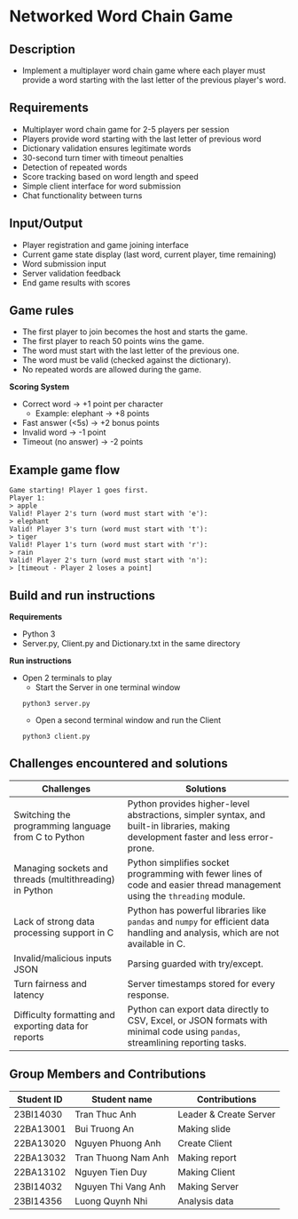 # Networked Word Chain Game

## Description
- Implement a multiplayer word chain game where each player must provide a word starting with the last letter of the previous player's word.

## Requirements
- Multiplayer word chain game for 2-5 players per session
- Players provide word starting with the last letter of previous word
- Dictionary validation ensures legitimate words
- 30-second turn timer with timeout penalties
- Detection of repeated words
- Score tracking based on word length and speed
- Simple client interface for word submission
- Chat functionality between turns

## Input/Output
- Player registration and game joining interface
- Current game state display (last word, current player, time remaining)
- Word submission input
- Server validation feedback
- End game results with scores

## Game rules
- The first player to join becomes the host and starts the game.
- The first player to reach 50 points wins the game.
- The word must start with the last letter of the previous one.
- The word must be valid (checked against the dictionary).
- No repeated words are allowed during the game.

**Scoring System**
- Correct word → +1 point per character
    - Example: elephant → +8 points
- Fast answer (<5s) → +2 bonus points
- Invalid word → -1 point
- Timeout (no answer) → -2 points

## Example game flow
```
Game starting! Player 1 goes first.
Player 1:
> apple
Valid! Player 2's turn (word must start with 'e'):
> elephant
Valid! Player 3's turn (word must start with 't'):
> tiger
Valid! Player 1's turn (word must start with 'r'):
> rain
Valid! Player 2's turn (word must start with 'n'):
> [timeout - Player 2 loses a point]
```

## Build and run instructions

**Requirements**
- Python 3
- Server.py, Client.py and Dictionary.txt in the same directory

**Run instructions**
- Open 2 terminals to play
    - Start the Server in one terminal window
    ```
    python3 server.py
    ```
    - Open a second terminal window and run the Client
    ```
    python3 client.py
    ```


## Challenges encountered and solutions
| Challenges     | Solutions     
|----------------|--------------------|
| Switching the programming language from C to Python         | Python provides higher-level abstractions, simpler syntax, and built-in libraries, making development faster and less error-prone.      |
| Managing sockets and threads (multithreading) in Python          | Python simplifies socket programming with fewer lines of code and easier thread management using the `threading` module. |
| Lack of strong data processing support in C                      | Python has powerful libraries like `pandas` and `numpy` for efficient data handling and analysis, which are not available in C. |
| Invalid/malicious inputs	JSON | Parsing guarded with try/except. |
| Turn fairness and latency |	Server timestamps stored for every response.|
| Difficulty formatting and exporting data for reports             | Python can export data directly to CSV, Excel, or JSON formats with minimal code using `pandas`, streamlining reporting tasks. |

## Group Members and Contributions
| Student ID     | Student name       | Contributions       |
|----------------|--------------------|---------------------|
| 23BI14030      | Tran Thuc Anh      | Leader & Create Server|
| 22BA13001      | Bui Truong An      | Making slide   |
| 22BA13020      | Nguyen Phuong Anh  | Create Client    |
| 22BA13032      | Tran Thuong Nam Anh| Making report   |
| 22BA13102      | Nguyen Tien Duy    | Making Client  |
| 23BI14032      | Nguyen Thi Vang Anh| Making Server   |
| 23BI14356      | Luong Quynh Nhi    | Analysis data|
